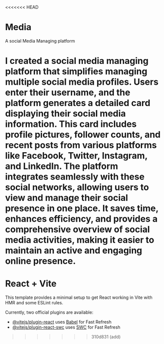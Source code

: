 <<<<<<< HEAD
# Media
A social Media Managing platform


I created a social media managing platform that simplifies managing multiple social media profiles. Users enter their username, and the platform generates a detailed card displaying their social media information. This card includes profile pictures, follower counts, and recent posts from various platforms like Facebook, Twitter, Instagram, and LinkedIn. The platform integrates seamlessly with these social networks, allowing users to view and manage their social presence in one place. It saves time, enhances efficiency, and provides a comprehensive overview of social media activities, making it easier to maintain an active and engaging online presence.
=======
# React + Vite

This template provides a minimal setup to get React working in Vite with HMR and some ESLint rules.

Currently, two official plugins are available:

- [@vitejs/plugin-react](https://github.com/vitejs/vite-plugin-react/blob/main/packages/plugin-react/README.md) uses [Babel](https://babeljs.io/) for Fast Refresh
- [@vitejs/plugin-react-swc](https://github.com/vitejs/vite-plugin-react-swc) uses [SWC](https://swc.rs/) for Fast Refresh
>>>>>>> 310d831 (add)

